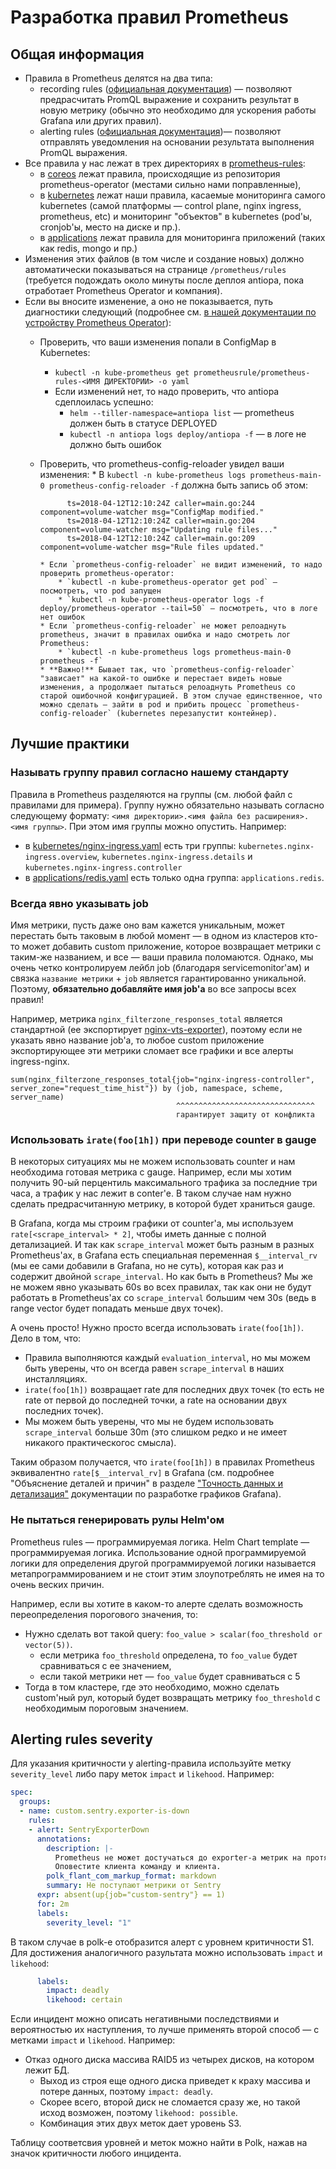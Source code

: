 Разработка правил Prometheus
============================

Общая информация
----------------

* Правила в Prometheus делятся на два типа:
    * recording rules ([официальная документация](https://prometheus.io/docs/prometheus/latest/configuration/recording_rules/)) — позволяют предрасчитать PromQL выражение и сохранить результат в новую метрику (обычно это необходимо для ускорения работы Grafana или других правил).
    * alerting rules ([официальная документация](https://prometheus.io/docs/prometheus/latest/configuration/alerting_rules/))— позволяют отправлять уведомления на основании результата выполнения PromQL выражения.
* Все правила у нас лежат в трех директориях в [prometheus-rules](../prometheus-rules/):
    * в [coreos](../prometheus-rules/coreos/) лежат правила, происходящие из репозитория prometheus-operator (местами сильно нами поправленные),
    * в [kubernetes](../prometheus-rules/kubernetes/) лежат наши правила, касаемые мониторинга самого kubernetes (самой платформы — control plane, nginx ingress, prometheus, etc) и мониторинг "объектов" в kubernetes (pod'ы, cronjob'ы, место на диске и пр.).
    * в [applications](../prometheus-rules/kubernetes/) лежат правила для мониторинга приложений (таких как redis, mongo и пр.)
* Изменения этих файлов (в том числе и создание новых) должно автоматически показываться на странице `/prometheus/rules` (требуется подождать около минуты после деплоя antiopa, пока отработает Prometheus Operator и компания).
* Если вы вносите изменение, а оно не показывается, путь диагностики следующий (подробнее см. [в нашей документации по устройству Prometheus Operator](../../200-prometheus-operator/docs/INTERNALS.md)):
    * Проверить, что ваши изменения попали в ConfigMap в Kubernetes:
        * `kubectl -n kube-prometheus get prometheusrule/prometheus-rules-<ИМЯ ДИРЕКТОРИИ> -o yaml`
        * Если изменений нет, то надо проверить, что antiopa сдеплоилась успешно:
            * `helm --tiller-namespace=antiopa list` — prometheus должен быть в статусе DEPLOYED
            * `kubectl -n antiopa logs deploy/antiopa -f` — в логе не должно быть ошибок
    * Проверить, что prometheus-config-reloader увидел ваши изменения:
          * В `kubectl -n kube-prometheus logs prometheus-main-0 prometheus-config-reloader -f` должна быть запись об этом:

                ts=2018-04-12T12:10:24Z caller=main.go:244 component=volume-watcher msg="ConfigMap modified."
                ts=2018-04-12T12:10:24Z caller=main.go:204 component=volume-watcher msg="Updating rule files..."
                ts=2018-04-12T12:10:24Z caller=main.go:209 component=volume-watcher msg="Rule files updated."

          * Если `prometheus-config-reloader` не видит изменений, то надо проверить prometheus-operator:
              * `kubectl -n kube-prometheus-operator get pod` — посмотреть, что pod запущен
              * `kubectl -n kube-prometheus-operator logs -f deploy/prometheus-operator --tail=50` — посмотреть, что в логе нет ошибок
          * Если `prometheus-config-reloader` не может релоаднуть prometheus, значит в правилах ошибка и надо смотреть лог Prometheus:
              * `kubectl -n kube-prometheus logs prometheus-main-0 prometheus -f`
          * **Важно!** Бывает так, что `prometheus-config-reloader` "зависает" на какой-то ошибке и перестает видеть новые изменения, а продолжает пытаться релоаднуть Prometheus со старой ошибочной конфигурацией. В этом случае единственное, что можно сделать — зайти в pod и прибить процесс `prometheus-config-reloader` (kubernetes перезапустит контейнер).

Лучшие практики
---------------


### Называть группу правил согласно нашему стандарту

Правила в Prometheus разделяются на группы (см. любой файл с правилами для примера). Группу нужно обязательно называть согласно следующему формату: `<имя директории>.<имя файла без расширения>.<имя группы>`. При этом имя группы можно опустить. Например:
* в [kubernetes/nginx-ingress.yaml](../prometheus-rules/kubernetes/nginx-ingress.yaml) есть три группы: `kubernetes.nginx-ingress.overview`, `kubernetes.nginx-ingress.details` и `kubernetes.nginx-ingress.controller`
* в [applications/redis.yaml](../prometheus-rules/applications/redis.yaml) есть только одна группа: `applications.redis`.


### Всегда явно указывать job

Имя метрики, пусть даже оно вам кажется уникальным, может перестать быть таковым в любой момент — в одном из кластеров кто-то может добавить custom приложение, которое возвращает метрики с таким-же названием, и все — ваши правила поломаются. Однако, мы очень четко контролируем лейбл job (благодаря servicemonitor'ам) и связка `название метрики` + `job` является гарантированно уникальной. Поэтому, **обязательно добавляйте имя job'а** во все запросы всех правил!

Например, метрика `nginx_filterzone_responses_total` является стандартной (ее экспортирует [nginx-vts-exporter](https://github.com/hnlq715/nginx-vts-exporter)), поэтому если не указать явно название job'а, то любое custom приложение экспортирующее эти метрики сломает все графики и все алерты ingress-nginx.
```
sum(nginx_filterzone_responses_total{job="nginx-ingress-controller", server_zone="request_time_hist"}) by (job, namespace, scheme, server_name)
                                     ^^^^^^^^^^^^^^^^^^^^^^^^^^^^^^^
                                     гарантирует защиту от конфликта
```

### Использовать `irate(foo[1h])` при переводе counter в gauge

В некоторых ситуациях мы не можем использовать counter и нам необходима готовая метрика с gauge. Например, если мы хотим получить 90-ый перцентиль максимального трафика за последние три часа, а трафик у нас лежит в conter'е. В таком случае нам нужно сделать предрасчитанную метрику, в которой будет храниться gauge.

В Grafana, когда мы строим графики от counter'а, мы используем `rate[<scrape_interval> * 2]`, чтобы иметь данные с полной детализацией. И так как `scrape_interval` может быть разным в разных Prometheus'ах, в Grafana есть специальная переменная `$__interval_rv` (мы ее сами добавили в Grafana, но не суть), которая как раз и содержит двойной `scrape_interval`. Но как быть в Prometheus? Мы же не можем явно указывать 60s во всех правилах, так как они не будут работать в Prometheus'ах со `scrape_interval` большим чем 30s (ведь в range vector будет попадать меньше двух точек).

А очень просто! Нужно просто всегда использовать `irate(foo[1h])`. Дело в том, что:
* Правила выполняются каждый `evaluation_interval`,  но мы можем быть уверены, что он всегда равен `scrape_interval` в наших инсталляциях.
* `irate(foo[1h])` возвращает rate для последних двух точек (то есть не rate от первой до последней точки, а rate на основании двух последних точек).
* Мы можем быть уверены, что мы не будем использовать `scrape_interval` больше 30m (это слишком редко и не имеет никакого практическогос смысла).

Таким образом получается, что `irate(foo[1h])` в правилах Prometheus эквивалентно `rate[$__interval_rv]` в Grafana (см. подробнее "Объяснение деталей и причин" в разделе ["Точность данных и детализация"](GRAFANA_DASHBOARD_DEVELOPMENT.md#Точность-данных-и-детализация) документации по разработке графиков Grafana).

### Не пытаться генерировать рулы Helm'ом

Prometheus rules — программируемая логика. Helm Chart template — программируемая логика. Использование одной программируемой логики для определения другой программируемой логики называется метапрограммированием и не стоит этим злоупотреблять не имея на то очень веских причин.

Например, если вы хотите в каком-то алерте сделать возможность переопределения порогового значения, то:
* Нужно сделать вот такой query: `foo_value > scalar(foo_threshold or vector(5))`.
    * если метрика `foo_threshold` определена, то `foo_value` будет сравниваться с ее значением,
    * если такой метрики нет — `foo_value` будет сравниваться с 5
* Тогда в том кластере, где это необходимо, можно сделать custom'ный рул, который будет возвращать метрику `foo_threshold` с необходимым пороговым значением.

Alerting rules severity
-----------------------
Для указания критичности у alerting-правила используйте метку `severity_level` либо пару меток `impact` и `likehood`. Например:
```yaml
spec:
  groups:
  - name: custom.sentry.exporter-is-down
    rules:
    - alert: SentryExporterDown
      annotations:
        description: |-
          Prometheus не может достучаться до exporter-а метрик на протяжении 2 минут.
          Оповестите клиента команду и клиента.
        polk_flant_com_markup_format: markdown
        summary: Не поступают метрики от Sentry
      expr: absent(up{job="custom-sentry"} == 1)
      for: 2m
      labels:
        severity_level: "1"
```
В таком случае в polk-e отобразится алерт с уровнем критичности S1.
Для достижения аналогичного разультата можно использовать `impact` и `likehood`:
```yaml
      labels:
        impact: deadly
        likehood: certain
```
Если инцидент можно описать негативными последствиями и вероятностью их наступления, то лучше применять второй способ — с метками `impact` и `likehood`. Например:
* Отказ одного диска массива RAID5 из четырех дисков, на котором лежит БД.
  * Выход из строя еще одного диска приведет к краху массива и потере данных, поэтому `impact: deadly`.
  * Скорее всего, второй диск не сломается сразу же, но такой исход возможен, поэтому `likehood: possible`.
  * Комбинация этих двух меток дает уровень S3.

Таблицу соответсвия уровней и меток можно найти в Polk, нажав на значок критичности любого инцидента.
